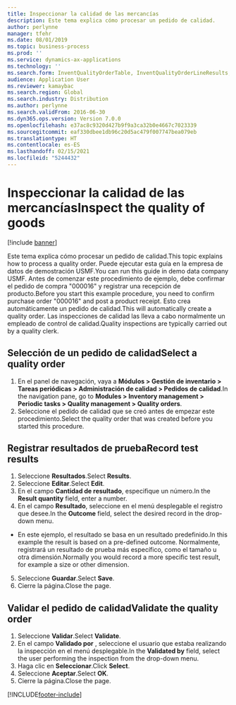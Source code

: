 ```yaml
---
title: Inspeccionar la calidad de las mercancías
description: Este tema explica cómo procesar un pedido de calidad.
author: perlynne
manager: tfehr
ms.date: 08/01/2019
ms.topic: business-process
ms.prod: ''
ms.service: dynamics-ax-applications
ms.technology: ''
ms.search.form: InventQualityOrderTable, InventQualityOrderLineResults, HcmWorkerLookUp
audience: Application User
ms.reviewer: kamaybac
ms.search.region: Global
ms.search.industry: Distribution
ms.author: perlynne
ms.search.validFrom: 2016-06-30
ms.dyn365.ops.version: Version 7.0.0
ms.openlocfilehash: e37ac8c9320d427b9f9a3ca32b0e4667c7023339
ms.sourcegitcommit: eaf330dbee1db96c20d5ac479f007747bea079eb
ms.translationtype: HT
ms.contentlocale: es-ES
ms.lasthandoff: 02/15/2021
ms.locfileid: "5244432"
---
```

# <a name="inspect-the-quality-of-goods"></a><span data-ttu-id="627f8-103">Inspeccionar la calidad de las mercancías</span><span class="sxs-lookup"><span data-stu-id="627f8-103">Inspect the quality of goods</span></span>

[!include [banner](../../includes/banner.md)]

<span data-ttu-id="627f8-104">Este tema explica cómo procesar un pedido de calidad.</span><span class="sxs-lookup"><span data-stu-id="627f8-104">This topic explains how to process a quality order.</span></span> <span data-ttu-id="627f8-105">Puede ejecutar esta guía en la empresa de datos de demostración USMF.</span><span class="sxs-lookup"><span data-stu-id="627f8-105">You can run this guide in demo data company USMF.</span></span> <span data-ttu-id="627f8-106">Antes de comenzar este procedimiento de ejemplo, debe confirmar el pedido de compra "000016" y registrar una recepción de producto.</span><span class="sxs-lookup"><span data-stu-id="627f8-106">Before you start this example procedure, you need to confirm purchase order "000016" and post a product receipt.</span></span> <span data-ttu-id="627f8-107">Esto crea automáticamente un pedido de calidad.</span><span class="sxs-lookup"><span data-stu-id="627f8-107">This will automatically create a quality order.</span></span> <span data-ttu-id="627f8-108">Las inspecciones de calidad las lleva a cabo normalmente un empleado de control de calidad.</span><span class="sxs-lookup"><span data-stu-id="627f8-108">Quality inspections are typically carried out by a quality clerk.</span></span>


## <a name="select-a-quality-order"></a><span data-ttu-id="627f8-109">Selección de un pedido de calidad</span><span class="sxs-lookup"><span data-stu-id="627f8-109">Select a quality order</span></span>
1. <span data-ttu-id="627f8-110">En el panel de navegación, vaya a **Módulos > Gestión de inventario > Tareas periódicas > Administración de calidad > Pedidos de calidad**.</span><span class="sxs-lookup"><span data-stu-id="627f8-110">In the navigation pane, go to **Modules > Inventory management > Periodic tasks > Quality management > Quality orders**.</span></span>
2. <span data-ttu-id="627f8-111">Seleccione el pedido de calidad que se creó antes de empezar este procedimiento.</span><span class="sxs-lookup"><span data-stu-id="627f8-111">Select the quality order that was created before you started this procedure.</span></span>  

## <a name="record-test-results"></a><span data-ttu-id="627f8-112">Registrar resultados de prueba</span><span class="sxs-lookup"><span data-stu-id="627f8-112">Record test results</span></span>
1. <span data-ttu-id="627f8-113">Seleccione **Resultados**.</span><span class="sxs-lookup"><span data-stu-id="627f8-113">Select **Results**.</span></span>
2. <span data-ttu-id="627f8-114">Seleccione **Editar**.</span><span class="sxs-lookup"><span data-stu-id="627f8-114">Select **Edit**.</span></span>
3. <span data-ttu-id="627f8-115">En el campo **Cantidad de resultado**, especifique un número.</span><span class="sxs-lookup"><span data-stu-id="627f8-115">In the **Result quantity** field, enter a number.</span></span>
4. <span data-ttu-id="627f8-116">En el campo **Resultado**, seleccione en el menú desplegable el registro que desee.</span><span class="sxs-lookup"><span data-stu-id="627f8-116">In the **Outcome** field, select the desired record in the drop-down menu.</span></span>  
- <span data-ttu-id="627f8-117">En este ejemplo, el resultado se basa en un resultado predefinido.</span><span class="sxs-lookup"><span data-stu-id="627f8-117">In this example the result is based on a pre-defined outcome.</span></span> <span data-ttu-id="627f8-118">Normalmente, registrará un resultado de prueba más específico, como el tamaño u otra dimensión.</span><span class="sxs-lookup"><span data-stu-id="627f8-118">Normally you would record a more specific test result, for example a size or other dimension.</span></span>  
5. <span data-ttu-id="627f8-119">Seleccione **Guardar**.</span><span class="sxs-lookup"><span data-stu-id="627f8-119">Select **Save**.</span></span>
6. <span data-ttu-id="627f8-120">Cierre la página.</span><span class="sxs-lookup"><span data-stu-id="627f8-120">Close the page.</span></span>

## <a name="validate-the-quality-order"></a><span data-ttu-id="627f8-121">Validar el pedido de calidad</span><span class="sxs-lookup"><span data-stu-id="627f8-121">Validate the quality order</span></span>
1. <span data-ttu-id="627f8-122">Seleccione **Validar**.</span><span class="sxs-lookup"><span data-stu-id="627f8-122">Select **Validate**.</span></span>
2. <span data-ttu-id="627f8-123">En el campo **Validado por** , seleccione el usuario que estaba realizando la inspección en el menú desplegable.</span><span class="sxs-lookup"><span data-stu-id="627f8-123">In the **Validated by** field, select the user performing the inspection from the drop-down menu.</span></span>  
3. <span data-ttu-id="627f8-124">Haga clic en **Seleccionar**.</span><span class="sxs-lookup"><span data-stu-id="627f8-124">Click **Select**.</span></span>
4. <span data-ttu-id="627f8-125">Seleccione **Aceptar**.</span><span class="sxs-lookup"><span data-stu-id="627f8-125">Select **OK**.</span></span>
5. <span data-ttu-id="627f8-126">Cierre la página.</span><span class="sxs-lookup"><span data-stu-id="627f8-126">Close the page.</span></span>



[!INCLUDE[footer-include](../../../includes/footer-banner.md)]